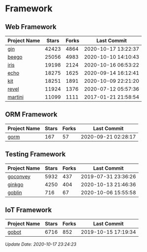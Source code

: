 # Framework

## Web Framework

| Project Name | Stars | Forks | Last Commit |
| ------------ | ----- | ----- | ----------- |
| [gin](https://github.com/gin-gonic/gin) | 42423 | 4864 | 2020-10-17 13:22:37 |
| [beego](https://github.com/astaxie/beego) | 25056 | 4983 | 2020-10-10 14:10:43 |
| [iris](https://github.com/kataras/iris) | 19198 | 2124 | 2020-10-16 06:53:22 |
| [echo](https://github.com/labstack/echo) | 18275 | 1625 | 2020-09-14 16:12:41 |
| [kit](https://github.com/go-kit/kit) | 18251 | 1891 | 2020-10-09 22:21:20 |
| [revel](https://github.com/revel/revel) | 11924 | 1376 | 2020-07-12 05:57:36 |
| [martini](https://github.com/go-martini/martini) | 11099 | 1111 | 2017-01-21 21:58:54 |

## ORM Framework

| Project Name | Stars | Forks | Last Commit |
| ------------ | ----- | ----- | ----------- |
| [gorm](https://github.com/jinzhu/gorm) | 167 | 57 | 2020-09-21 02:28:17 |

## Testing Framework

| Project Name | Stars | Forks | Last Commit |
| ------------ | ----- | ----- | ----------- |
| [goconvey](https://github.com/smartystreets/goconvey) | 5932 | 437 | 2019-07-31 23:36:26 |
| [ginkgo](https://github.com/onsi/ginkgo) | 4250 | 404 | 2020-10-13 21:46:36 |
| [goblin](https://github.com/franela/goblin) | 716 | 67 | 2020-10-06 15:55:58 |

## IoT Framework

| Project Name | Stars | Forks | Last Commit |
| ------------ | ----- | ----- | ----------- |
| [gobot](https://github.com/hybridgroup/gobot) | 6716 | 852 | 2019-10-15 17:19:34 |

*Update Date: 2020-10-17 23:24:23*